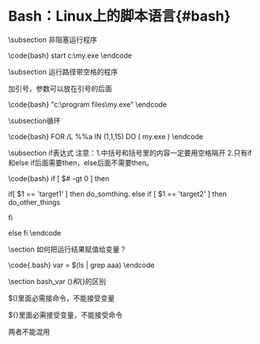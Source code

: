 Bash：Linux上的脚本语言{#bash}
===========

\subsection 非阻塞运行程序

\code{bash}
start c:\my.exe
\endcode

\subsection 运行路径带空格的程序

加引号，参数可以放在引号的后面

\code{bash}
"c:\program files\my.exe" <arguments>
\endcode

\subsection循环

\code{bash}
FOR /L %%a IN (1,1,15) DO (
my.exe
)
\endcode

\subsection if表达式
注意：1.中括号和括号里的内容一定要用空格隔开
     2.只有if和else if后面需要then，else后面不需要then。

\code{bash}
if [ $# -gt 0 ] 
then

  if[ $1 == 'target1' ]
  then
    do_somthing.
  else if [ $1 == 'target2' ]
  then
    do_other_things
  
  fi

else
fi
\endcode


\section 如何把运行结果赋值给变量？

\code{.bash}
var = $(ls | grep aaa)
\endcode


\section bash_var $()和${}的区别

$()里面必需接命令，不能接受变量

${}里面必需接受变量，不能接受命令

两者不能混用